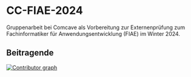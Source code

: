 # CC-FIAE-2024

Gruppenarbeit bei Comcave als Vorbereitung zur Externenprüfung zum
Fachinformatiker für Anwendungsentwicklung (FIAE) im Winter 2024.

## Beitragende

<a href="https://github.com/cc-fiae-2024/eventguru-app/graphs/contributors">
  <img alt="Contributor graph" src="https://contrib.rocks/image?repo=cc-fiae-2024/eventguru-app" />
</a>
